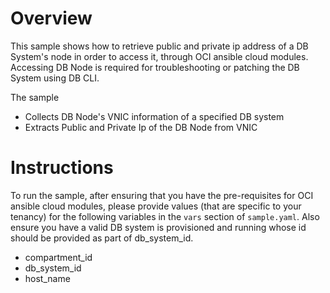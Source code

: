# Overview

This sample shows how to retrieve public and private ip address of a DB System's node in order to access it, through OCI ansible cloud modules. Accessing
DB Node is required for troubleshooting  or patching the DB System using DB CLI. 

The sample 
- Collects DB Node's VNIC information of a specified DB system
- Extracts Public and Private Ip of the DB Node from VNIC 

# Instructions

To run the sample, after ensuring that you have the pre-requisites for OCI ansible cloud modules, please provide values (that are specific to your tenancy) for the following variables in the `vars` section of `sample.yaml`.
Also ensure you have a valid DB system is provisioned and running whose id should be provided as part of db_system_id.

- compartment_id
- db_system_id
- host_name
